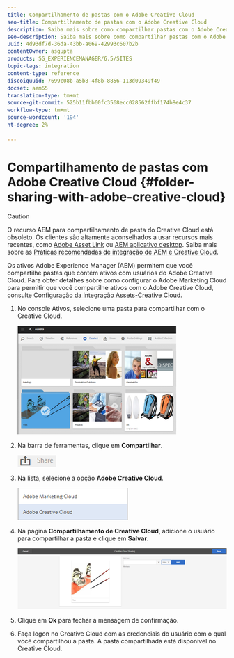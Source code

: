 ```yaml
---
title: Compartilhamento de pastas com o Adobe Creative Cloud
seo-title: Compartilhamento de pastas com o Adobe Creative Cloud
description: Saiba mais sobre como compartilhar pastas com o Adobe Creative Cloud
seo-description: Saiba mais sobre como compartilhar pastas com o Adobe Creative Cloud
uuid: 4d93df7d-36da-43bb-a069-42993c607b2b
contentOwner: asgupta
products: SG_EXPERIENCEMANAGER/6.5/SITES
topic-tags: integration
content-type: reference
discoiquuid: 7699c08b-a5b8-4f8b-8856-113d09349f49
docset: aem65
translation-type: tm+mt
source-git-commit: 525b11fbb60fc3568ecc028562ffbf174b8e4c37
workflow-type: tm+mt
source-wordcount: '194'
ht-degree: 2%

---
```



# Compartilhamento de pastas com Adobe Creative Cloud {#folder-sharing-with-adobe-creative-cloud}

>[!CAUTION]
>
>O recurso AEM para compartilhamento de pasta do Creative Cloud está obsoleto. Os clientes são altamente aconselhados a usar recursos mais recentes, como [Adobe Asset Link](https://helpx.adobe.com/br/enterprise/using/adobe-asset-link.html) ou [AEM aplicativo desktop](https://helpx.adobe.com/experience-manager/desktop-app/aem-desktop-app.html). Saiba mais sobre as [Práticas recomendadas de integração de AEM e Creative Cloud](/help/assets/aem-cc-integration-best-practices.md).

Os ativos Adobe Experience Manager (AEM) permitem que você compartilhe pastas que contêm ativos com usuários do Adobe Creative Cloud. Para obter detalhes sobre como configurar o Adobe Marketing Cloud para permitir que você compartilhe ativos com o Adobe Creative Cloud, consulte [Configuração da integração Assets-Creative Cloud](/help/sites-administering/configure-assets-cc-integration.md).

1. No console Ativos, selecione uma pasta para compartilhar com o Creative Cloud.

   ![](assets/chlimage_1-139.png)

1. Na barra de ferramentas, clique em **Compartilhar**.

   ![](assets/chlimage_1-140.png)

1. Na lista, selecione a opção **Adobe Creative Cloud**.

   ![](assets/chlimage_1-141.png)

1. Na página **Compartilhamento de Creative Cloud**, adicione o usuário para compartilhar a pasta e clique em **Salvar**.

   ![](assets/chlimage_1-142.png)

1. Clique em **Ok** para fechar a mensagem de confirmação.
1. Faça logon no Creative Cloud com as credenciais do usuário com o qual você compartilhou a pasta. A pasta compartilhada está disponível no Creative Cloud.